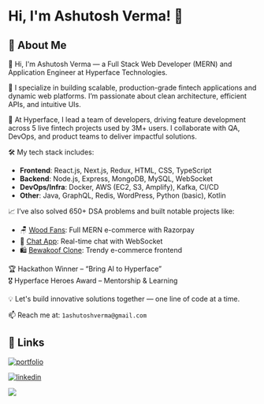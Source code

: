 # Hi, I'm Ashutosh Verma! 👋

## 🚀 About Me

👋 Hi, I'm Ashutosh Verma — a Full Stack Web Developer (MERN) and Application Engineer at Hyperface Technologies.

🚀 I specialize in building scalable, production-grade fintech applications and dynamic web platforms. I’m passionate about clean architecture, efficient APIs, and intuitive UIs.

💼 At Hyperface, I lead a team of developers, driving feature development across 5 live fintech projects used by 3M+ users. I collaborate with QA, DevOps, and product teams to deliver impactful solutions.

🛠️ My tech stack includes:
- **Frontend**: React.js, Next.js, Redux, HTML, CSS, TypeScript
- **Backend**: Node.js, Express, MongoDB, MySQL, WebSocket
- **DevOps/Infra**: Docker, AWS (EC2, S3, Amplify), Kafka, CI/CD
- **Other**: Java, GraphQL, Redis, WordPress, Python (basic), Kotlin

📈 I’ve also solved 650+ DSA problems and built notable projects like:
- 🪑 [Wood Fans](https://wood-fans.vercel.app/): Full MERN e-commerce with Razorpay
- 💬 [Chat App](https://own-chat-app.vercel.app/): Real-time chat with WebSocket
- 🛍️ [Bewakoof Clone](https://bewakoof-team.netlify.app/): Trendy e-commerce frontend

🏆 Hackathon Winner – “Bring AI to Hyperface”  
🎖️ Hyperface Heroes Award – Mentorship & Learning

💡 Let's build innovative solutions together — one line of code at a time.

📫 Reach me at: `1ashutoshverma@gmail.com`  

## 🔗 Links

[![portfolio](https://img.shields.io/badge/my_portfolio-000?style=for-the-badge&logo=ko-fi&logoColor=white)](https://1ashutoshverma.github.io/)

[![linkedin](https://img.shields.io/badge/linkedin-0A66C2?style=for-the-badge&logo=linkedin&logoColor=white)](https://www.linkedin.com/in/1ashutoshverma/)


<img src="https://github-profile-summary-cards.vercel.app/api/cards/profile-details?username=1ashutoshverma&theme=github_dark" />
